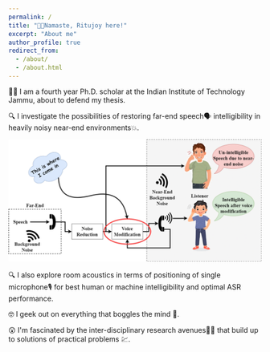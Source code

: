 ```yaml
---
permalink: /
title: "🙏🏼Namaste, Ritujoy here!"
excerpt: "About me"
author_profile: true
redirect_from: 
  - /about/
  - /about.html
---
```



👨‍🎓 I am a fourth year Ph.D. scholar at the Indian Institute of Technology Jammu, about to defend my thesis.

🔍 I investigate the possibilities of restoring far-end speech🗣️ intelligibility in heavily noisy near-end environments💥. 

![Illustration](/images/Website1.png)

🔍 I also explore room acoustics in terms of positioning of single microphone🎙️ for best human or machine intelligibility and optimal ASR performance.

🤓 I geek out on everything that boggles the mind 🤯.

😲 I'm fascinated by the inter-disciplinary research avenues🧬📡 that build up to solutions of practical problems 💹.
